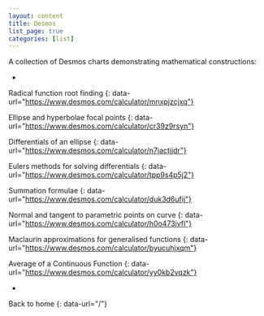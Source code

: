 ```yaml
---
layout: content
title: Desmos
list_page: true
categories: [list]
---
```


A collection of Desmos charts demonstrating mathematical constructions:

-

Radical function root finding
{: data-url="https://www.desmos.com/calculator/mnxpjzcjxq"}

Ellipse and hyperbolae focal points
{: data-url="https://www.desmos.com/calculator/cr39z9rsyn"}

Differentials of an ellipse
{: data-url="https://www.desmos.com/calculator/n7jactjjdr"}

Eulers methods for solving differentials
{: data-url="https://www.desmos.com/calculator/tpp9s4p5j2"}

Summation formulae
{: data-url="https://www.desmos.com/calculator/duk3d6ufij"}

Normal and tangent to parametric points on curve
{: data-url="https://www.desmos.com/calculator/h0o473jvfl"}

Maclaurin approximations for generalised functions
{: data-url="https://www.desmos.com/calculator/byucuhjxqm"}

Average of a Continuous Function
{: data-url="https://www.desmos.com/calculator/yy0kb2vqzk"}

-

Back to home
{: data-url="/"}
